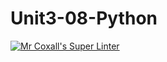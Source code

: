 # Unit3-08-Python
[![Mr Coxall's Super Linter](https://github.com/ICS3U-Programming-JeremiahO/Unit3-08-Python/workflows/Mr%20Coxall's%20Super%20Linter/badge.svg)](https://github.com/ICS3U-Programming-JeremiahO/Unit3-08-Python/actions/)
